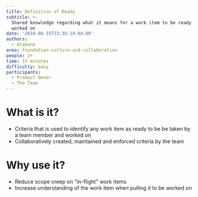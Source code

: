```yaml
---
title: Definition of Ready
subtitle: >-
  Shared knowledge regarding what it means for a work item to be ready to be
  worked on
date: '2018-08-15T23:38:19-04:00'
authors:
  - mtakane
area: foundation-culture-and-collaboration
people: 2+
time: 15 minutes
difficulty: easy
participants:
  - Product Owner
  - The Team
---
```

# What is it?

* Criteria that is used to identify any work item as ready to be be taken by a team member and worked on
* Collaboratively created, maintained and enforced criteria by the team

# Why use it?

* Reduce scope creep on "in-flight" work items 
* Increase understanding of the work item when pulling it to be worked on
